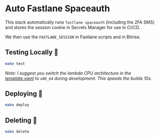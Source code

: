 # Auto Fastlane Spaceauth

This stack automatically runs `fastlane spaceauth` (including the 2FA SMS) and stores the session cookie in Secrets Manager for use in CI/CD.

We then use the `FASTLANE_SESSION` in Fastlane scripts and in Bitrise.

## Testing Locally 🧪

```bash
make test
```

*Note: I suggest you switch the lambda CPU architecture in the [template.yaml](template.yaml) to `x86_64` during development. This speeds the builds 10x.*

## Deploying 🚀

```bash
make deploy
```

## Deleting 🧨

```bash
make delete
```
